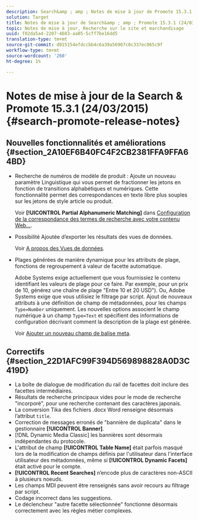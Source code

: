 ```yaml
---
description: Search&amp ; amp ; Notes de mise à jour de Promote 15.3.1.
solution: Target
title: Notes de mise à jour de Search&amp ; amp ; Promote 15.3.1 (24/03/2015)
topic: Notes de mise à jour, Recherche sur le site et marchandisage
uuid: f02da5a4-2207-4603-aa05-5cff7be16dd5
translation-type: tm+mt
source-git-commit: d015154efdccbb4c6a39a56907c0c337ec065c9f
workflow-type: tm+mt
source-wordcount: '260'
ht-degree: 1%

---
```



# Notes de mise à jour de la Search &amp; Promote 15.3.1 (24/03/2015){#search-promote-release-notes}

## Nouvelles fonctionnalités et améliorations {#section_2A10EF6B40FC4F2CB2381FFA9FFA64BD}

* Recherche de numéros de modèle de produit : Ajoute un nouveau paramètre Linguistique qui vous permet de fractionner les jetons en fonction de transitions alphabétiques et numériques. Cette fonctionnalité permet des correspondances en texte libre plus souples sur les jetons de style article ou produit.

   Voir **[!UICONTROL Partial Alphanumeric Matching]** dans [Configuration de la correspondance des termes de recherche avec votre contenu Web...](../c-about-linguistics-menu/c-about-words-and-language.md#task_351A9144A51F4B41923BDBACDEF3B616).

* Possibilité Ajoutée d’exporter les résultats des vues de données.

   Voir [A propos des Vues de données](../c-about-reports-menu/c-about-data-views.md#concept_DCA897D074464BC1861AA47B40CC86C3).

* Plages générées de manière dynamique pour les attributs de plage, fonctions de regroupement à valeur de facette automatique.

   Adobe Systems exige actuellement que vous fournissiez le contenu identifiant les valeurs de plage pour ce faire. Par exemple, pour un prix de 10, générez une chaîne de plage &quot;Entre 10 et 20 USD&quot;). Ou, Adobe Systems exige que vous utilisiez le filtrage par script. Ajout de nouveaux attributs à une définition de champ de métadonnées, pour les champs `Type=Number` uniquement. Les nouvelles options associent le champ numérique à un champ `Type=Text` et spécifient des informations de configuration décrivant comment la description de la plage est générée.

   Voir [Ajouter un nouveau champ de balise meta](../c-about-settings-menu/c-about-metadata-menu.md#task_6DF188C0FC7F4831A4444CA9AFA615E5).

## Correctifs {#section_22D1AFC99F394D569898828A0D3C419D}

* La boîte de dialogue de modification du rail de facettes doit inclure des facettes intermédiaires.
* Résultats de recherche principaux vides pour le mode de recherche &quot;incorporé&quot;, pour une recherche contenant des caractères japonais.
* La conversion Tika des fichiers .docx Word renseigne désormais l’attribut `title`.
* Correction de messages erronés de &quot;bannière de duplicata&quot; dans le gestionnaire **[!UICONTROL Banner]**.
* [!DNL Dynamic Media Classic] les bannières sont désormais indépendantes du protocole.
* L&#39;attribut de champ **[!UICONTROL Table Name]** était parfois masqué lors de la modification de champs définis par l&#39;utilisateur dans l&#39;interface utilisateur des métadonnées, même si **[!UICONTROL Dynamic Facets]** était activé pour le compte.
* **[!UICONTROL Recent Searches]** n’encode plus de caractères non-ASCII à plusieurs noeuds.
* Les champs MDI peuvent être renseignés sans avoir recours au filtrage par script.
* Codage incorrect dans les suggestions.
* Le déclencheur &quot;autre facette sélectionnée&quot; fonctionne désormais correctement avec les règles métier complexes.


